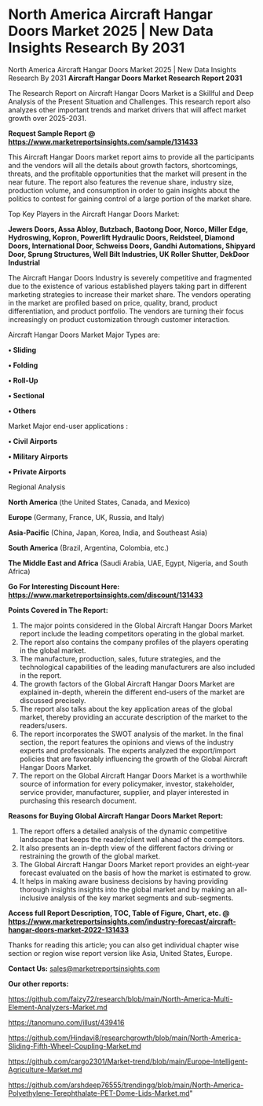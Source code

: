 # North America Aircraft Hangar Doors Market 2025 | New Data Insights Research By 2031
North America Aircraft Hangar Doors Market 2025 | New Data Insights Research By 2031
<strong>Aircraft Hangar Doors Market Research Report 2031</strong>

The Research Report on Aircraft Hangar Doors Market is a Skillful and Deep Analysis of the Present Situation and Challenges. This research report also analyzes other important trends and market drivers that will affect market growth over 2025-2031.

<strong>Request Sample Report @ <a href=https://www.marketreportsinsights.com/sample/131433>https://www.marketreportsinsights.com/sample/131433</a></strong>

This Aircraft Hangar Doors market report aims to provide all the participants and the vendors will all the details about growth factors, shortcomings, threats, and the profitable opportunities that the market will present in the near future. The report also features the revenue share, industry size, production volume, and consumption in order to gain insights about the politics to contest for gaining control of a large portion of the market share.

Top Key Players in the Aircraft Hangar Doors Market:

<strong>Jewers Doors, Assa Abloy, Butzbach, Baotong Door, Norco, Miller Edge, Hydroswing, Kopron, Powerlift Hydraulic Doors, Reidsteel, Diamond Doors, International Door, Schweiss Doors, Gandhi Automations, Shipyard Door, Sprung Structures, Well Bilt Industries, UK Roller Shutter, DekDoor Industrial</strong>

The Aircraft Hangar Doors Industry is severely competitive and fragmented due to the existence of various established players taking part in different marketing strategies to increase their market share. The vendors operating in the market are profiled based on price, quality, brand, product differentiation, and product portfolio. The vendors are turning their focus increasingly on product customization through customer interaction.

Aircraft Hangar Doors Market Major Types are:

<strong>• Sliding

• Folding

• Roll-Up

• Sectional

• Others</strong>

Market Major end-user applications :

<strong>• Civil Airports

• Military Airports

• Private Airports</strong>

Regional Analysis

</u><strong><b>North America</b></strong> (the United States, Canada, and Mexico)

<strong><b>Europe </b></strong>(Germany, France, UK, Russia, and Italy)

<strong><b>Asia-Pacific</b></strong> (China, Japan, Korea, India, and Southeast Asia)

<strong><b>South America</b></strong> (Brazil, Argentina, Colombia, etc.)

<strong><b>The Middle East and Africa</b></strong> (Saudi Arabia, UAE, Egypt, Nigeria, and South Africa)

<strong>Go For Interesting Discount Here: <a href=https://www.marketreportsinsights.com/discount/131433>https://www.marketreportsinsights.com/discount/131433</a></strong>

<strong>Points Covered in The Report:</strong>
<ol>
  <li>The major points considered in the Global Aircraft Hangar Doors Market report include the leading competitors operating in the global market.</li>
  <li>The report also contains the company profiles of the players operating in the global market.</li>
  <li>The manufacture, production, sales, future strategies, and the technological capabilities of the leading manufacturers are also included in the report.</li>
  <li>The growth factors of the Global Aircraft Hangar Doors Market are explained in-depth, wherein the different end-users of the market are discussed precisely.</li>
  <li>The report also talks about the key application areas of the global market, thereby providing an accurate description of the market to the readers/users.</li>
  <li>The report incorporates the SWOT analysis of the market. In the final section, the report features the opinions and views of the industry experts and professionals. The experts analyzed the export/import policies that are favorably influencing the growth of the Global Aircraft Hangar Doors Market.</li>
  <li>The report on the Global Aircraft Hangar Doors Market is a worthwhile source of information for every policymaker, investor, stakeholder, service provider, manufacturer, supplier, and player interested in purchasing this research document.</li>
</ol>
<strong>Reasons for Buying Global Aircraft Hangar Doors Market Report:</strong>

<ol>
  <li>The report offers a detailed analysis of the dynamic competitive landscape that keeps the reader/client well ahead of the competitors.</li>
  <li>It also presents an in-depth view of the different factors driving or restraining the growth of the global market.</li>
  <li>The Global Aircraft Hangar Doors Market report provides an eight-year forecast evaluated on the basis of how the market is estimated to grow.</li>
  <li>It helps in making aware business decisions by having providing thorough insights insights into the global market and by making an all-inclusive analysis of the key market segments and sub-segments.</li>
</ol>
<strong>Access full Report Description, TOC, Table of Figure, Chart, etc. @ <a href=https://www.marketreportsinsights.com/industry-forecast/aircraft-hangar-doors-market-2022-131433>https://www.marketreportsinsights.com/industry-forecast/aircraft-hangar-doors-market-2022-131433</a></strong>


Thanks for reading this article; you can also get individual chapter wise section or region wise report version like Asia, United States, Europe.

<strong>Contact Us:</strong>
sales@marketreportsinsights.com

<strong>Our other reports:</strong>

<a href=https://github.com/faizy72/research/blob/main/North-America-Multi-Element-Analyzers-Market.md>https://github.com/faizy72/research/blob/main/North-America-Multi-Element-Analyzers-Market.md</a>

<a href=https://tanomuno.com/illust/439416>https://tanomuno.com/illust/439416</a>

<a href=https://github.com/Hindavi8/researchgrowth/blob/main/North-America-Sliding-Fifth-Wheel-Coupling-Market.md>https://github.com/Hindavi8/researchgrowth/blob/main/North-America-Sliding-Fifth-Wheel-Coupling-Market.md</a>

<a href=https://github.com/cargo2301/Market-trend/blob/main/Europe-Intelligent-Agriculture-Market.md>https://github.com/cargo2301/Market-trend/blob/main/Europe-Intelligent-Agriculture-Market.md</a>

<a href=https://github.com/arshdeep76555/trendingg/blob/main/North-America-Polyethylene-Terephthalate-PET-Dome-Lids-Market.md>https://github.com/arshdeep76555/trendingg/blob/main/North-America-Polyethylene-Terephthalate-PET-Dome-Lids-Market.md</a>"
